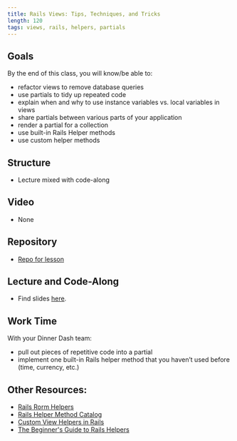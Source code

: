 ```yaml
---
title: Rails Views: Tips, Techniques, and Tricks
length: 120
tags: views, rails, helpers, partials
---
```


## Goals

By the end of this class, you will know/be able to:

* refactor views to remove database queries
* use partials to tidy up repeated code
* explain when and why to use instance variables vs. local variables in views
* share partials between various parts of your application
* render a partial for a collection
* use built-in Rails Helper methods
* use custom helper methods

## Structure

* Lecture mixed with code-along

## Video

* None

## Repository

* [Repo for lesson](https://github.com/turingschool-examples/better-views)

## Lecture and Code-Along

* Find slides [here](https://www.dropbox.com/sh/3arjs0ruo0if8k9/AAAr_v92lSe7I_XvM0iM4Rppa?dl=0).

## Work Time

With your Dinner Dash team:

* pull out pieces of repetitive code into a partial
* implement one built-in Rails helper method that you haven’t used before (time, currency, etc.)

## Other Resources:

* [Rails Rorm Helpers](http://guides.rubyonrails.org/form_helpers.html)
* [Rails Helper Method Catalog](http://www.oreillynet.com/pub/a/ruby/excerpts/ruby-learning-rails/ruby-catalog-helper-methods.html)
* [Custom View Helpers in Rails](http://www.rails-dev.com/custom-view-helpers-in-rails-4)
* [The Beginner's Guide to Rails Helpers](http://mixandgo.com/blog/the-beginner-s-guide-to-rails-helpers)
